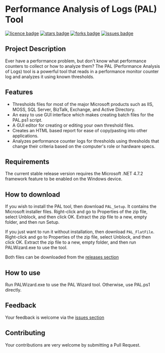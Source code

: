 # Performance Analysis of Logs (PAL) Tool
[![licence badge]][licence]
[![stars badge]][stars]
[![forks badge]][forks]
[![issues badge]][issues]

[licence badge]:https://img.shields.io/badge/license-MIT-blue.svg
[stars badge]:https://img.shields.io/github/stars/clinthuffman/PAL.svg
[forks badge]:https://img.shields.io/github/forks/clinthuffman/PAL.svg
[issues badge]:https://img.shields.io/github/issues/clinthuffman/PAL.svg

[licence]:https://github.com/clinthuffman/PAL/blob/master/LICENSE.md
[stars]:https://github.com/clinthuffman/PAL/stargazers
[forks]:https://github.com/clinthuffman/PAL/network
[issues]:https://github.com/clinthuffman/PAL/issues

## Project Description
Ever have a performance problem, but don't know what performance counters to collect or how to analyze them?
The PAL (Performance Analysis of Logs) tool is a powerful tool that reads in a performance monitor counter log and analyzes it using known thresholds.

## Features
 - Thresholds files for most of the major Microsoft products such as IIS, MOSS, SQL Server, BizTalk, Exchange, and Active Directory.
 - An easy to use GUI interface which makes creating batch files for the PAL.ps1 script.
 - A GUI editor for creating or editing your own threshold files.
 - Creates an HTML based report for ease of copy/pasting into other applications.
 - Analyzes performance counter logs for thresholds using thresholds that change their criteria based on the computer's role or hardware specs.
 
 ## Requirements
 The current stable release version requires the Microsoft .NET 4.7.2 framework feature to be enabled on the Windows device.

## How to download
If you wish to install the PAL tool, then download `PAL_Setup`. It contains the Microsoft installer files. Right-click and go to Properties of the zip file, select Unblock, and then click OK. Extract the zip file to a new, empty folder, and then run Setup.

If you just want to run it without installation, then download `PAL_FlatFile`. Right-click and go to Properties of the zip file, select Unblock, and then click OK. Extract the zip file to a new, empty folder, and then run PALWizard.exe to use the tool.

Both files can be downloaded from the [releases section](https://github.com/clinthuffman/PAL/releases)

## How to use
Run PALWizard.exe to use the PAL Wizard tool. Otherwise, use PAL.ps1 directly.

## Feedback
Your feedback is welcome via the [issues section](https://github.com/clinthuffman/PAL/issues)

## Contributing
Your contributions are very welcome by submitting a Pull Request.
